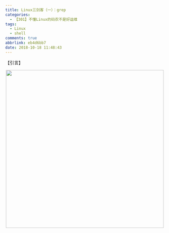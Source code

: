 ```yaml
---
title: Linux三剑客（一）：grep
categories:
  - 【301】不懂Linux的码农不是好运维
tags:
  - Linux
  - shell
comments: true
abbrlink: eb4d6bb7
date: 2018-10-18 11:48:43
---
```

【引言】
<div align=center><img src="/img/2018/2018-10-20-03.jpg" width="500"/></div>
<!-- more -->
